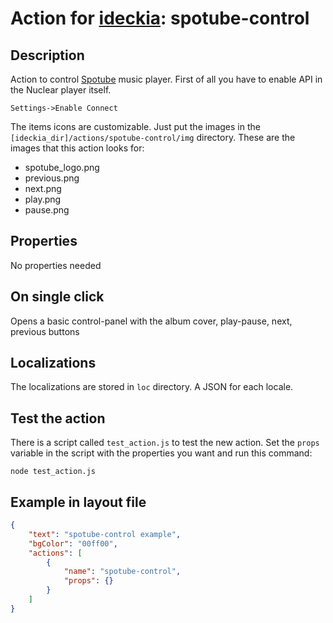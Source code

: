 # Action for [ideckia](https://ideckia.github.io/): spotube-control

## Description


Action to control [Spotube](https://github.com/KRTirtho/spotube) music player. First of all you have to enable API in the Nuclear player itself.

`Settings->Enable Connect`

The items icons are customizable. Just put the images in the `[ideckia_dir]/actions/spotube-control/img` directory. These are the images that this action looks for:

* spotube_logo.png
* previous.png
* next.png
* play.png
* pause.png

## Properties

No properties needed

## On single click

Opens a basic control-panel with the album cover, play-pause, next, previous buttons

## Localizations

The localizations are stored in `loc` directory. A JSON for each locale.

## Test the action

There is a script called `test_action.js` to test the new action. Set the `props` variable in the script with the properties you want and run this command:

```
node test_action.js
```

## Example in layout file

```json
{
    "text": "spotube-control example",
    "bgColor": "00ff00",
    "actions": [
        {
            "name": "spotube-control",
            "props": {}
        }
    ]
}
```

